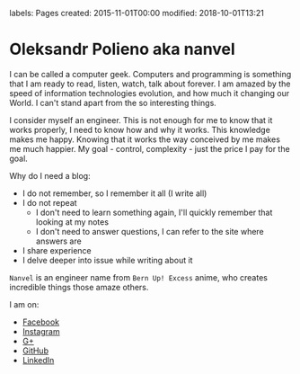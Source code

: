 labels: Pages
created: 2015-11-01T00:00
modified: 2018-10-01T13:21

# Oleksandr Polieno aka nanvel

I can be called a computer geek. Computers and programming is something that I am ready to read, listen, watch, talk about forever. I am amazed by the speed of information technologies evolution, and how much it changing our World. I can't stand apart from the so interesting things.

I consider myself an engineer. This is not enough for me to know that it works properly, I need to know how and why it works. This knowledge makes me happy. Knowing that it works the way conceived by me makes me much happier. My goal - control, complexity - just the price I pay for the goal.

Why do I need a blog:

- I do not remember, so I remember it all (I write all)
- I do not repeat
    - I don't need to learn something again, I'll quickly remember that looking at my notes
    - I don't need to answer questions, I can refer to the site where answers are
- I share experience
- I delve deeper into issue while writing about it

`Nanvel` is an engineer name from `Bern Up! Excess` anime, who creates incredible things those amaze others.

I am on:

- [Facebook](https://www.facebook.com/polyenoom)
- [Instagram](https://www.instagram.com/polyenoom/)
- [G+](https://plus.google.com/u/0/+OleksandrPolyeno)
- [GitHub](https://github.com/nanvel)
- [LinkedIn](https://ua.linkedin.com/in/oleksandr-polieno-23935954)
